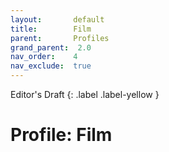 ```yaml
---
layout:       default
title:        Film
parent:       Profiles
grand_parent:  2.0
nav_order:    4
nav_exclude:  true
---
```

Editor's Draft
{: .label .label-yellow }
# Profile: Film 

